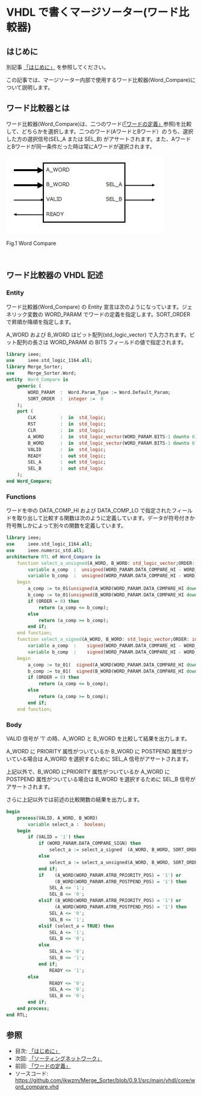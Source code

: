 
# VHDL で書くマージソーター(ワード比較器)



## はじめに


別記事 [「はじめに」] を参照してください。

この記事では、マージソーター内部で使用するワード比較器(Word_Compare)について説明します。


## ワード比較器とは


ワード比較器(Word_Compare)は、二つのワード([「ワードの定義」]参照)を比較して、どちらかを選択します。二つのワード(AワードとBワード）のうち、選択した方の選択信号(SEL_A または SEL_B) がアサートされます。また、AワードとBワードが同一条件だった時は常にAワードが選択されます。


![Fig.1 Word Compare](image/03_word_compare_1.jpg "Fig.1 Word Compare")

Fig.1 Word Compare

<br />


## ワード比較器の VHDL 記述



### Entity


ワード比較器(Word_Compare) の Entity 宣言は次のようになっています。ジェネリック変数の WORD_PARAM でワードの定義を指定します。SORT_ORDER で昇順か降順を指定します。

A_WORD および B_WORD はビット配列(std_logic_vector) で入力されます。ビット配列の長さは WORD_PARAM の BITS フィールドの値で指定されます。


```VHDL:src/main/vhdl/core/word_compare.vhd
library ieee;
use     ieee.std_logic_1164.all;
library Merge_Sorter;
use     Merge_Sorter.Word;
entity  Word_Compare is
    generic (
        WORD_PARAM  :  Word.Param_Type := Word.Default_Param;
        SORT_ORDER  :  integer :=  0
    );
    port (
        CLK         :  in  std_logic;
        RST         :  in  std_logic;
        CLR         :  in  std_logic;
        A_WORD      :  in  std_logic_vector(WORD_PARAM.BITS-1 downto 0);
        B_WORD      :  in  std_logic_vector(WORD_PARAM.BITS-1 downto 0);
        VALID       :  in  std_logic;
        READY       :  out std_logic;
        SEL_A       :  out std_logic;
        SEL_B       :  out std_logic
    );
end Word_Compare;

```



### Functions


ワードを中の DATA_COMP_HI および DATA_COMP_LO で指定されたフィールドを取り出して比較する関数は次のように定義しています。データが符号付きか符号無しかによって別々の関数を定義しています。


```VHDL:src/main/vhdl/core/word_compare.vhd
library ieee;
use     ieee.std_logic_1164.all;
use     ieee.numeric_std.all;
architecture RTL of Word_Compare is
    function select_a_unsigned(A_WORD, B_WORD: std_logic_vector;ORDER: integer) return boolean is
        variable a_comp  :  unsigned(WORD_PARAM.DATA_COMPARE_HI - WORD_PARAM.DATA_COMPARE_LO downto 0);
        variable b_comp  :  unsigned(WORD_PARAM.DATA_COMPARE_HI - WORD_PARAM.DATA_COMPARE_LO downto 0);
    begin
        a_comp := to_01(unsigned(A_WORD(WORD_PARAM.DATA_COMPARE_HI downto WORD_PARAM.DATA_COMPARE_LO)));
        b_comp := to_01(unsigned(B_WORD(WORD_PARAM.DATA_COMPARE_HI downto WORD_PARAM.DATA_COMPARE_LO)));
        if (ORDER = 0) then
            return (a_comp <= b_comp);
        else
            return (a_comp >= b_comp);
        end if;
    end function;
    function select_a_signed(A_WORD, B_WORD: std_logic_vector;ORDER: integer) return boolean is
        variable a_comp  :    signed(WORD_PARAM.DATA_COMPARE_HI - WORD_PARAM.DATA_COMPARE_LO downto 0);
        variable b_comp  :    signed(WORD_PARAM.DATA_COMPARE_HI - WORD_PARAM.DATA_COMPARE_LO downto 0);
    begin
        a_comp := to_01(  signed(A_WORD(WORD_PARAM.DATA_COMPARE_HI downto WORD_PARAM.DATA_COMPARE_LO)));
        b_comp := to_01(  signed(B_WORD(WORD_PARAM.DATA_COMPARE_HI downto WORD_PARAM.DATA_COMPARE_LO)));
        if (ORDER = 0) then
            return (a_comp <= b_comp);
        else
            return (a_comp >= b_comp);
        end if;
    end function;

```



### Body


VALID 信号が '1' の時、A_WORD と B_WORD を比較して結果を出力します。

A_WORD に PRIORITY 属性がついているか B_WORD に POSTPEND 属性がついている場合は A_WORD を選択するために SEL_A 信号がアサートされます。

上記以外で、B_WORD にPRIORITY 属性がついているか A_WORD に POSTPEND 属性がついている場合は B_WORD を選択するために SEL_B 信号がアサートされます。

さらに上記以外では前述の比較関数の結果を出力します。


```VHDL:src/main/vhdl/core/word_compare.vhd
begin
    process(VALID, A_WORD, B_WORD) 
        variable select_a :  boolean;
    begin
        if (VALID = '1') then
            if (WORD_PARAM.DATA_COMPARE_SIGN) then
                select_a := select_a_signed  (A_WORD, B_WORD, SORT_ORDER);
            else
                select_a := select_a_unsigned(A_WORD, B_WORD, SORT_ORDER);
            end if;
            if    (A_WORD(WORD_PARAM.ATRB_PRIORITY_POS) = '1') or
                  (B_WORD(WORD_PARAM.ATRB_POSTPEND_POS) = '1') then
                SEL_A <= '1';
                SEL_B <= '0';
            elsif (B_WORD(WORD_PARAM.ATRB_PRIORITY_POS) = '1') or
                  (A_WORD(WORD_PARAM.ATRB_POSTPEND_POS) = '1') then
                SEL_A <= '0';
                SEL_B <= '1';
            elsif (select_a = TRUE) then
                SEL_A <= '1';
                SEL_B <= '0';
            else
                SEL_A <= '0';
                SEL_B <= '1';
            end if;
                READY <= '1';
        else
                READY <= '0';
                SEL_A <= '0';
                SEL_B <= '0';
        end if;
    end process;
end RTL;

```



## 参照


* 目次: [「はじめに」]
* 次回: [「ソーティングネットワーク」]
* 前回: [「ワードの定義」]
* ソースコード: https://github.com/ikwzm/Merge_Sorter/blob/0.9.1/src/main/vhdl/core/word_compare.vhd


[「はじめに」]: ./01_introduction.md "「VHDL で書くマージソーター(はじめに)」"
[「ワードの定義」]: ./02_word_package.md "「VHDL で書くマージソーター(ワードの定義)」"
[「ワード比較器」]: ./03_word_compare.md "「VHDL で書くマージソーター(ワード比較器)」"
[「ソーティングネットワーク」]: ./04_sorting_network.md "「VHDL で書くマージソーター(ソーティングネットワーク)」"
[「バイトニックマージソート」]: ./05_bitonic_sorter.md "「VHDL で書くマージソーター(バイトニックマージソート)」"
[「バッチャー奇偶マージソート」]: ./06_oddeven_sorter.md "「VHDL で書くマージソーター(バッチャー奇偶マージソート)」"
[「シングルワード マージソート ノード」]: ./07_merge_sort_node_single.md "「VHDL で書くマージソーター(シングルワード マージソート ノード)」"
[「マルチワード マージソート ノード」]: ./08_merge_sort_node_multi.md "「VHDL で書くマージソーター(マルチワード マージソート ノード)」"
[「マージソート ツリー」]: ./09_merge_sort_tree.md "「VHDL で書くマージソーター(マージソート ツリー)」"
